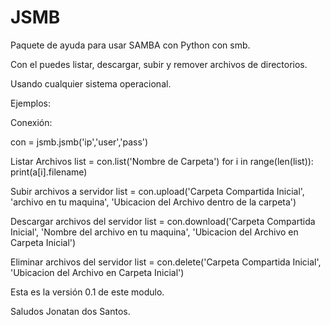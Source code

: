 # JSMB

Paquete de ayuda para usar SAMBA con Python con smb.

Con el puedes listar, descargar, subir y remover archivos de directorios.

Usando cualquier sistema operacional.

Ejemplos:

Conexión:

con = jsmb.jsmb('ip','user','pass')

Listar Archivos
list = con.list('Nombre de Carpeta')
for i in range(len(list)):
    print(a[i].filename)

Subir archivos a servidor
list = con.upload('Carpeta Compartida Inicial', 'archivo en tu maquina', 'Ubicacion del Archivo dentro de la carpeta')

Descargar archivos del servidor
list = con.download('Carpeta Compartida Inicial', 'Nombre del archivo en tu maquina', 'Ubicacion del Archivo en Carpeta Inicial')

Eliminar archivos del servidor
list = con.delete('Carpeta Compartida Inicial', 'Ubicacion del Archivo en Carpeta Inicial')


Esta es la versión 0.1 de este modulo.

Saludos Jonatan dos Santos.